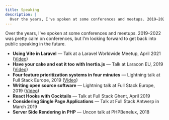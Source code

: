 ```yaml
---
title: Speaking
description: |
  Over the years, I've spoken at some conferences and meetups. 2019–2022 was pretty calm on conferences, but I'm looking forward to get back into public speaking in the future.
---
```


Over the years, I've spoken at some conferences and meetups. 2019–2022 was pretty calm on conferences, but I'm looking forward to get back into public speaking in the future.

- **Using Vite in Laravel** — Talk at a Laravel Worldwide Meetup, April 2021 ([Video](https://www.youtube.com/watch?v=wLwVr9ToNIs&t=3620s))
- **Have your cake and eat it too with Inertia.js** — Talk at Laracon EU, 2019 ([Video](https://www.youtube.com/watch?v=8to7QtuD3is))
- **Four feature prioritization systems in four minutes** — Lightning talk at Full Stack Europe, 2019 ([Video](https://www.youtube.com/watch?v=mhUjY--hP0g))
- **Writing open source software** — Lightning talk at Full Stack Europe, 2019 ([Video](https://www.youtube.com/watch?v=Zz5Ct6Fdfl8&t=38s))
- **React Hooks with Cocktails** — Talk at Full Stack Ghent, April 2019
- **Considering Single Page Applications** — Talk at Full Stack Antwerp in March 2019
- **Server Side Rendering in PHP** — Uncon talk at PHPBenelux, 2018
